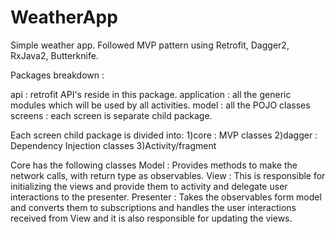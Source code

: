 # WeatherApp
Simple weather app.
Followed MVP pattern using Retrofit, Dagger2, RxJava2, Butterknife.

Packages breakdown :

api : retrofit API's reside in this package.
application : all the generic modules which will be used by all activities.
model : all the POJO classes 
screens : each screen is separate child package.

Each screen child package is divided into:
1)core : MVP classes
2)dagger : Dependency Injection classes
3)Activity/fragment

Core has the following classes
Model : Provides methods to make the network calls, with return type as observables.
View :  This is responsible for initializing the views and provide them to activity and delegate user interactions to the presenter.
Presenter : Takes the observables form model and converts them to subscriptions and handles the user interactions received from View 
            and it is also responsible for updating the views.

